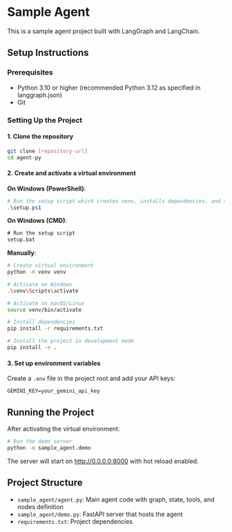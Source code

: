 # Sample Agent

This is a sample agent project built with LangGraph and LangChain.

## Setup Instructions

### Prerequisites
- Python 3.10 or higher (recommended Python 3.12 as specified in langgraph.json)
- Git

### Setting Up the Project

#### 1. Clone the repository
```bash
git clone [repository-url]
cd agent-py
```

#### 2. Create and activate a virtual environment

**On Windows (PowerShell)**:
```powershell
# Run the setup script which creates venv, installs dependencies, and sets up the project
.\setup.ps1
```

**On Windows (CMD)**:
```cmd
# Run the setup script
setup.bat
```

**Manually**:
```bash
# Create virtual environment
python -m venv venv

# Activate on Windows
.\venv\Scripts\activate

# Activate on macOS/Linux
source venv/bin/activate

# Install dependencies
pip install -r requirements.txt

# Install the project in development mode
pip install -e .
```

#### 3. Set up environment variables
Create a `.env` file in the project root and add your API keys:
```
GEMINI_KEY=your_gemini_api_key
```

## Running the Project

After activating the virtual environment:
```bash
# Run the demo server
python -m sample_agent.demo
```

The server will start on http://0.0.0.0:8000 with hot reload enabled.

## Project Structure

- `sample_agent/agent.py`: Main agent code with graph, state, tools, and nodes definition
- `sample_agent/demo.py`: FastAPI server that hosts the agent
- `requirements.txt`: Project dependencies
